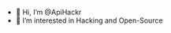 - 👋 Hi, I’m @ApiHackr
- 👀 I’m interested in Hacking and Open-Source

<!---
ApiHackr/ApiHackr is a ✨ special ✨ repository because its `README.md` (this file) appears on your GitHub profile.
You can click the Preview link to take a look at your changes.
--->
